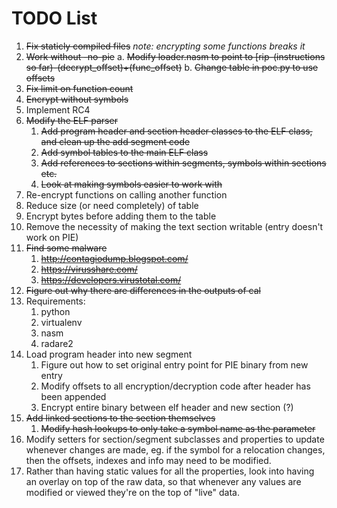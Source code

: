# TODO List

1. ~~Fix staticly compiled files~~ _note: encrypting some functions breaks it_
2. ~~Work without -no-pie~~
    a. ~~Modify loader.nasm to point to [rip-(instructions so far)-(decrypt_offset)+(func_offset)~~
    b. ~~Change table in poc.py to use offsets~~
3. ~~Fix limit on function count~~
4. ~~Encrypt without symbols~~
5. Implement RC4
6. ~~Modify the ELF parser~~
    1. ~~Add program header and section header classes to the ELF class, and clean up the add segment code~~
    2. ~~Add symbol tables to the main ELF class~~
    3. ~~Add references to sections within segments, symbols within sections etc.~~
    4. ~~Look at making symbols easier to work with~~
7. Re-encrypt functions on calling another function
8. Reduce size (or need completely) of table
9. Encrypt bytes before adding them to the table
10. Remove the necessity of making the text section writable (entry doesn't work on PIE)
11. ~~Find some malware~~
    1. ~~http://contagiodump.blogspot.com/~~
    2. ~~https://virusshare.com/~~
    3. ~~https://developers.virustotal.com/~~
12. ~~Figure out why there are differences in the outputs of cal~~
13. Requirements:
    1. python
    2. virtualenv
    3. nasm
    4. radare2
14. Load program header into new segment
    1. Figure out how to set original entry point for PIE binary from new entry
    2. Modify offsets to all encryption/decryption code after header has been appended
    3. Encrypt entire binary between elf header and new section (?)
15. ~~Add linked sections to the section themselves~~
    1. ~~Modify hash lookups to only take a symbol name as the parameter~~
16. Modify setters for section/segment subclasses and properties to update whenever changes are made, eg. if the symbol
    for a relocation changes, then the offsets, indexes and info may need to be modified.
17. Rather than having static values for all the properties, look into having an overlay on top of the raw data, so
    that whenever any values are modified or viewed they're on the top of "live" data.